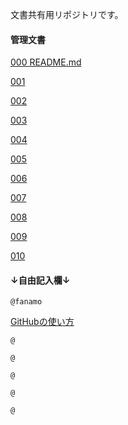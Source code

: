 文書共有用リポジトリです。

#### 管理文書

[000 README.md](./README.md)

[001 ](./)

[002 ](./)

[003 ](./)

[004 ](./)

[005 ](./)

[006 ](./)

[007 ](./)

[008 ](./)

[009 ](./)

[010 ](./)



#### ↓自由記入欄↓

`@fanamo`  

[GitHubの使い方](./fanamo/001_GitHUb_QuickStart.md)


`@ `  

`@ `  

`@ `  

`@ `  

`@ `  
